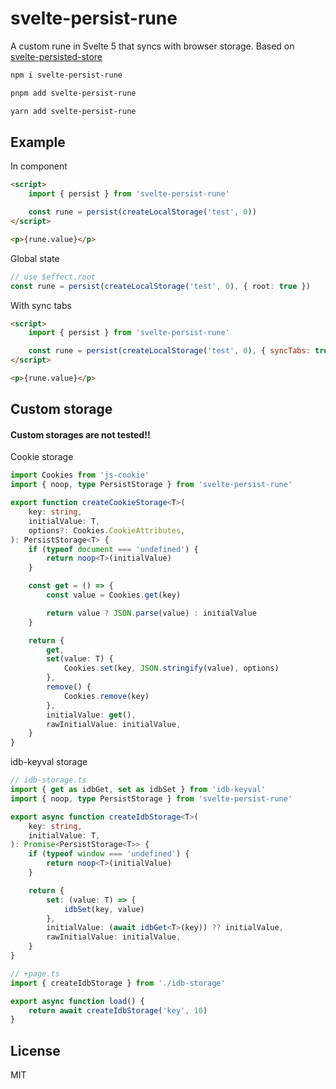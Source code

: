 # svelte-persist-rune

A custom rune in Svelte 5 that syncs with browser storage. Based on [svelte-persisted-store](https://github.com/joshnuss/svelte-persisted-store)

```bash
npm i svelte-persist-rune
```

```bash
pnpm add svelte-persist-rune
```

```bash
yarn add svelte-persist-rune
```

## Example

In component

```html
<script>
    import { persist } from 'svelte-persist-rune'

    const rune = persist(createLocalStorage('test', 0))
</script>

<p>{rune.value}</p>
```

Global state

```typescript
// use $effect.root
const rune = persist(createLocalStorage('test', 0), { root: true })
```

With sync tabs

```html
<script>
    import { persist } from 'svelte-persist-rune'

    const rune = persist(createLocalStorage('test', 0), { syncTabs: true })
</script>

<p>{rune.value}</p>
```

## Custom storage

#### Custom storages are not tested!!

Cookie storage

```typescript
import Cookies from 'js-cookie'
import { noop, type PersistStorage } from 'svelte-persist-rune'

export function createCookieStorage<T>(
    key: string,
    initialValue: T,
    options?: Cookies.CookieAttributes,
): PersistStorage<T> {
    if (typeof document === 'undefined') {
        return noop<T>(initialValue)
    }

    const get = () => {
        const value = Cookies.get(key)

        return value ? JSON.parse(value) : initialValue
    }

    return {
        get,
        set(value: T) {
            Cookies.set(key, JSON.stringify(value), options)
        },
        remove() {
            Cookies.remove(key)
        },
        initialValue: get(),
        rawInitialValue: initialValue,
    }
}
```

idb-keyval storage

```typescript
// idb-storage.ts
import { get as idbGet, set as idbSet } from 'idb-keyval'
import { noop, type PersistStorage } from 'svelte-persist-rune'

export async function createIdbStorage<T>(
    key: string,
    initialValue: T,
): Promise<PersistStorage<T>> {
    if (typeof window === 'undefined') {
        return noop<T>(initialValue)
    }

    return {
        set: (value: T) => {
            idbSet(key, value)
        },
        initialValue: (await idbGet<T>(key)) ?? initialValue,
        rawInitialValue: initialValue,
    }
}

// +page.ts
import { createIdbStorage } from './idb-storage'

export async function load() {
    return await createIdbStorage('key', 10)
}
```

## License

MIT
